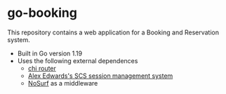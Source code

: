 # go-booking
This repository contains a web application for a Booking and Reservation system.

- Built in Go version 1.19
- Uses the following external dependences 
  - [chi router](https://github.com/go-chi/chi/v5)
  - [Alex Edwards's SCS session management system](https://github.com/alexedwards/scs/v2)
  - [NoSurf](https://github.com/justinas/nosurf) as a middleware
